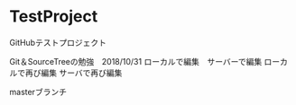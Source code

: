 # TestProject
GitHubテストプロジェクト

Git＆SourceTreeの勉強　2018/10/31
ローカルで編集　サーバーで編集
ローカルで再び編集
サーバで再び編集

masterブランチ
